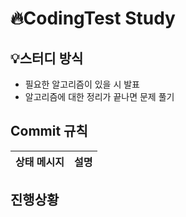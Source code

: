 # :fire:CodingTest Study

## :bulb:스터디 방식
- 필요한 알고리즘이 있을 시 발표
- 알고리즘에 대한 정리가 끝나면 문제 풀기


## Commit 규칙
|상태 메시지|설명|
|---|---|


## 진행상황
